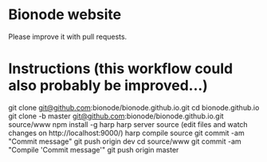 # Bionode website

Please improve it with pull requests.

# Instructions (this workflow could also probably be improved...)
git clone git@github.com:bionode/bionode.github.io.git
cd bionode.github.io
git clone -b master git@github.com:bionode/bionode.github.io.git source/www
npm install -g harp
harp server source
(edit files and watch changes on http://localhost:9000/)
harp compile source
git commit -am "Commit message"
git push origin dev
cd source/www
git commit -am "Compile 'Commit message'"
git push origin master
